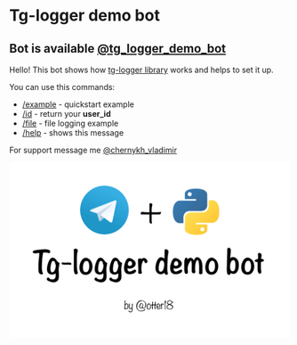 #  Tg-logger demo bot
## Bot is available [@tg_logger_demo_bot](https://t.me/tg_logger_demo_bot)

Hello! This bot shows how [tg-logger library](https://github.com/otter18/tg_logger) works and helps to set it up.

You can use this commands:
- [/example](tg://msg?text=%2Fexample&to=tg_logger_demo_bot) - quickstart example
- [/id](tg://msg?text=%2Fid&to=tg_logger_demo_bot) - return your **user_id**
- [/file](tg://msg?text=%2Ffile&to=tg_logger_demo_bot) - file logging example
- [/help](tg://msg?text=%2Fhelp&to=tg_logger_demo_bot) - shows this message

For support message me [@chernykh_vladimir](http://t.me/chernykh_vladimir)

![logo](https://raw.githubusercontent.com/otter18/tg-logger-demo-bot/main/img/logo1.jpeg)

